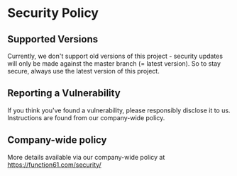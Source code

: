 # Security Policy

## Supported Versions

Currently, we don't support old versions of this project - security updates will only be made
against the master branch (= latest version). So to stay secure, always use the latest
version of this project.


## Reporting a Vulnerability

If you think you've found a vulnerability, please responsibly disclose it to us.
Instructions are found from our company-wide policy.


## Company-wide policy

More details available via our company-wide policy at https://function61.com/security/
